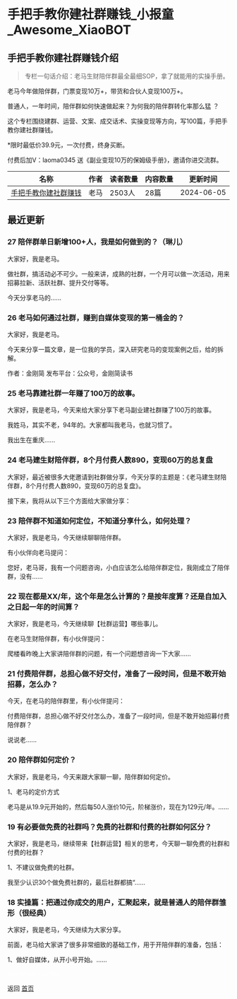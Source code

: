 # 手把手教你建社群赚钱_小报童_Awesome_XiaoBOT

## 手把手教你建社群赚钱介绍
> 专栏一句话介绍：老马生财陪伴群最全最细SOP，拿了就能用的实操手册。    
    
老马今年做陪伴群，门票变现10万+，带货和合伙人变现100万+。    
    
普通人，一年时间，陪伴群如何快速做起来？为何我的陪伴群转化率那么猛 ？    
    
这个专栏围绕建群、运营、文案、成交话术、实操变现等方向，写100篇，手把手教你建社群赚钱。    
    
*限时最低价39.9元，一次付费，终身买断。    
    
付费后加V：laoma0345 送《副业变现10万的保姆级手册》，邀请你进交流群。  
  


|名称|作者|读者数量|内容数量|更新时间|
|---|---|---|---|---|
|[手把手教你建社群赚钱](https://xiaobot.net/p/laoma?refer=0b133df9-27dc-423b-8101-639049001c13)|老马|2503人|28篇|2024-06-05|

## 最近更新
### 27 陪伴群单日新增100+人，我是如何做到的？（琳儿）

大家好，我是老马。

做社群，搞活动必不可少。一般来讲，成熟的社群，一个月可以做一次活动，用来招募拉新、活跃社群、提升交付等等。

今天分享老马的......

### 26 老马如何通过社群，赚到自媒体变现的第一桶金的？

大家好，我是老马。

今天来分享一篇文章，是一位我的学员，深入研究老马的变现案例之后，给的拆解。

作者：金刚简 发布平台：公众号，金刚简读书

### 25 老马靠建社群一年赚了100万的故事。

大家好，我是老马，今天来给大家分享下老马副业建社群赚了100万的故事。

我姓马，其实不老，94年的。大家都叫我老马，也就习惯了。

我出生在重庆......

### 24 老马建生财陪伴群，8个月付费人数890，变现60万的总复盘

大家好，最近被很多大佬邀请到社群做分享，今天分享的主题是：《老马建生财陪伴群，8个月付费人数890，变现60万的总复盘》。

接下来，我将从以下三个方面给大家做分享：

### 23 陪伴群不知道如何定位，不知道分享什么，如何处理？

大家好，我是老马，今天继续聊聊陪伴群。

有小伙伴向老马提问：

您好，老马哥，我有一个问题咨询，小白应该怎么给陪伴群定位，我刚成立了陪伴群，没有......

### 22 现在都是XX/年，这个年是怎么计算的？是按年度算？还是自加入之日起一年的时间算？

大家好，我是老马，今天继续聊【社群运营】哪些事儿。

在老马生财陪伴群，有小伙伴提问：

爬楼看昨晚上大家讲陪伴群的问题，有一个问题想咨询一下大家......

### 21 付费陪伴群，总担心做不好交付，准备了一段时间，但是不敢开始招募，怎么办？

今天，在老马的陪伴群里，有小伙伴提问：

付费陪伴群，总担心做不好交付怎么办，准备了一段时间，但是不敢开始招募付费陪伴群？

说说老......

### 20 陪伴群如何定价？

大家好，我是老马，今天来跟大家聊一聊，陪伴群如何定价。

1、老马的定价方式

老马是从19.9元开始的，然后每50人涨价10元，阶梯涨价，现在为129元/年。......

### 19 有必要做免费的社群吗？免费的社群和付费的社群如何区分？

大家好，我是老马，继续带来【社群运营】相关的思考，今天聊一聊免费的社群和付费的社群？

1、不建议做免费的社群。

我至少认识30个做免费社群的，最后社群都搞“......

### 18 实操篇：把通过你成交的用户，汇聚起来，就是普通人的陪伴群雏形（很经典）

大家好，我是老马，今天继续为大家分享。

前面，老马给大家讲了很多非常细致的基础工作，用于开陪伴群的准备，包括：

1、做好自媒体，从开小号开始。......


<a href="https://github.com/Reno9527/awesome-xiaobot" style="color: white; text-decoration: none;">awesome-xiaobot</a>

返回 [首页](../README.md)
